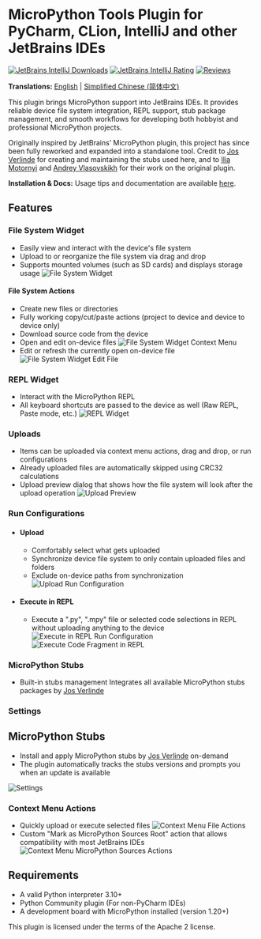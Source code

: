 # MicroPython Tools Plugin for PyCharm, CLion, IntelliJ and other JetBrains IDEs

[![JetBrains IntelliJ Downloads](https://img.shields.io/jetbrains/plugin/d/26227-micropython-tools?label=Downloads)](https://plugins.jetbrains.com/plugin/26227-micropython-tools)
[![JetBrains IntelliJ Rating](https://img.shields.io/jetbrains/plugin/r/rating/26227-micropython-tools?label=Rating)](https://plugins.jetbrains.com/plugin/26227-micropython-tools)
[![Reviews](https://img.shields.io/badge/Reviews-10-brightgreen)](https://plugins.jetbrains.com/plugin/26227-micropython-tools)

**Translations:** [English](README.md) | [Simplified Chinese (简体中文)](README_zh-CN.md)

This plugin brings MicroPython support into JetBrains IDEs.
It provides reliable device file system integration, REPL support, stub package management, and smooth workflows for
developing both hobbyist and professional MicroPython projects.

Originally inspired by JetBrains’ MicroPython plugin, this project has since been fully reworked and expanded into a
standalone tool. Credit to [Jos Verlinde](https://github.com/Josverl/micropython-stubs) for creating and maintaining the
stubs used here, and to [Ilia Motornyi](https://github.com/elmot) and
[Andrey Vlasovskikh](https://github.com/vlasovskikh) for their work on the original plugin.

**Installation & Docs:** Usage tips and documentation are available [here](DOCUMENTATION.md).

## Features

### File System Widget

- Easily view and interact with the device's file system
- Upload to or reorganize the file system via drag and drop
- Supports mounted volumes (such as SD cards) and displays storage usage
  ![File System Widget](media/file_system.png)

#### File System Actions

- Create new files or directories
- Fully working copy/cut/paste actions (project to device and device to device only)
- Download source code from the device
- Open and edit on-device files
  ![File System Widget Context Menu](media/file_system_context_menu.png)
- Edit or refresh the currently open on-device file
  ![File System Widget Edit File](media/file_system_edit_file.png)

### REPL Widget

- Interact with the MicroPython REPL
- All keyboard shortcuts are passed to the device as well (Raw REPL, Paste mode, etc.)
  ![REPL Widget](media/repl.png)

### Uploads

- Items can be uploaded via context menu actions, drag and drop, or run configurations
- Already uploaded files are automatically skipped using CRC32 calculations
- Upload preview dialog that shows how the file system will look after the upload operation
  ![Upload Preview](media/upload_preview.png)

### Run Configurations

- #### Upload
    - Comfortably select what gets uploaded
    - Synchronize device file system to only contain uploaded files and folders
    - Exclude on-device paths from synchronization
      ![Upload Run Configuration](media/run_configuration_upload.png)
- #### Execute in REPL
    - Execute a ".py", ".mpy" file or selected code selections in REPL without uploading anything to the device
      ![Execute in REPL Run Configuration](media/run_configuration_execute.png)
      ![Execute Code Fragment in REPL](media/execute_fragment.png)

### MicroPython Stubs

- Built-in stubs management Integrates all available MicroPython stubs packages
  by [Jos Verlinde](https://github.com/Josverl/micropython-stubs)

### Settings

## MicroPython Stubs

- Install and apply MicroPython stubs by [Jos Verlinde](https://github.com/Josverl/micropython-stubs) on-demand
- The plugin automatically tracks the stubs versions and prompts you when an update is available

![Settings](media/settings.png)

### Context Menu Actions

- Quickly upload or execute selected files
  ![Context Menu File Actions](media/file_actions.png)
- Custom "Mark as MicroPython Sources Root" action that allows compatibility with most JetBrains IDEs
  ![Context Menu MicroPython Sources Actions](media/micropython_sources.png)

## Requirements

* A valid Python interpreter 3.10+
* Python Community plugin (For non-PyCharm IDEs)
* A development board with MicroPython installed (version 1.20+)

This plugin is licensed under the terms of the Apache 2 license.
